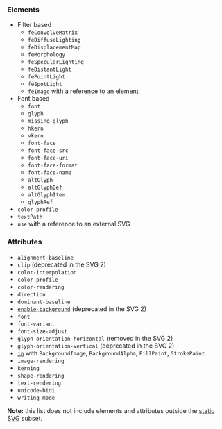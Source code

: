 ### Elements

- Filter based
  - `feConvolveMatrix`
  - `feDiffuseLighting`
  - `feDisplacementMap`
  - `feMorphology`
  - `feSpecularLighting`
  - `feDistantLight`
  - `fePointLight`
  - `feSpotLight`
  - `feImage` with a reference to an element
- Font based
  - `font`
  - `glyph`
  - `missing-glyph`
  - `hkern`
  - `vkern`
  - `font-face`
  - `font-face-src`
  - `font-face-uri`
  - `font-face-format`
  - `font-face-name`
  - `altGlyph`
  - `altGlyphDef`
  - `altGlyphItem`
  - `glyphRef`
- `color-profile`
- `textPath`
- `use` with a reference to an external SVG

### Attributes

- `alignment-baseline`
- `clip` (deprecated in the SVG 2)
- `color-interpolation`
- `color-profile`
- `color-rendering`
- `direction`
- `dominant-baseline`
- [`enable-background`](https://www.w3.org/TR/SVG11/filters.html#EnableBackgroundProperty) (deprecated in the SVG 2)
- `font`
- `font-variant`
- `font-size-adjust`
- `glyph-orientation-horizontal` (removed in the SVG 2)
- `glyph-orientation-vertical` (deprecated in the SVG 2)
- [`in`](https://www.w3.org/TR/SVG11/filters.html#FilterPrimitiveInAttribute)
  with `BackgroundImage`, `BackgroundAlpha`, `FillPaint`, `StrokePaint`
- `image-rendering`
- `kerning`
- `shape-rendering`
- `text-rendering`
- `unicode-bidi`
- `writing-mode`

**Note:** this list does not include elements and attributes outside the
[static SVG](http://www.w3.org/TR/SVG11/feature#SVG-static) subset.
